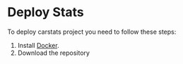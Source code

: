 # Deploy Stats
To deploy carstats project you need to follow these steps:
1. Install [Docker](https://www.docker.com).
2. Download the repository
